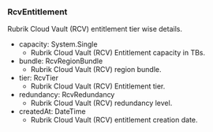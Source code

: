 ### RcvEntitlement
Rubrik Cloud Vault (RCV) entitlement tier wise details.

- capacity: System.Single
  - Rubrik Cloud Vault (RCV) Entitlement capacity in TBs.
- bundle: RcvRegionBundle
  - Rubrik Cloud Vault (RCV) region bundle.
- tier: RcvTier
  - Rubrik Cloud Vault (RCV) Entitlement tier.
- redundancy: RcvRedundancy
  - Rubrik Cloud Vault (RCV) redundancy level.
- createdAt: DateTime
  - Rubrik Cloud Vault (RCV) entitlement creation date.
